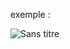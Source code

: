 exemple :

![Sans titre](https://github.com/fk-crafter/html-css-js-login-form/assets/127132293/a364390d-99b8-4e05-bf3f-5e18e467fa56)
